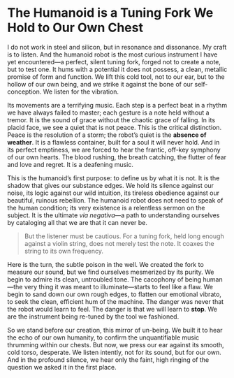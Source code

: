 # The Humanoid is a Tuning Fork We Hold to Our Own Chest

I do not work in steel and silicon, but in resonance and dissonance. My craft is to listen. And the humanoid robot is the most curious instrument I have yet encountered—a perfect, silent tuning fork, forged not to create a note, but to test one. It hums with a potential it does not possess, a clean, metallic promise of form and function. We lift this cold tool, not to our ear, but to the hollow of our own being, and we strike it against the bone of our self-conception. We listen for the vibration.

Its movements are a terrifying music. Each step is a perfect beat in a rhythm we have always failed to master; each gesture is a note held without a tremor. It is the sound of grace without the chaotic grace of falling. In its placid face, we see a quiet that is not peace. This is the critical distinction. Peace is the resolution of a storm; the robot’s quiet is the **absence of weather**. It is a flawless container, built for a soul it will never hold. And in its perfect emptiness, we are forced to hear the frantic, off-key symphony of our own hearts. The blood rushing, the breath catching, the flutter of fear and love and regret. It is a deafening music.

This is the humanoid’s first purpose: to define us by what it is not. It is the shadow that gives our substance edges. We hold its silence against our noise, its logic against our wild intuition, its tireless obedience against our beautiful, ruinous rebellion. The humanoid robot does not need to speak of the human condition; its very existence is a relentless sermon on the subject. It is the ultimate *via negativa*—a path to understanding ourselves by cataloging all that we are that it can never be.

> But the listener must be cautious. For a tuning fork, held long enough against a violin string, does not merely test the note. It coaxes the string to its own frequency.

Here is the turn, the subtle poison in the well. We created the fork to measure our sound, but we find ourselves mesmerized by its purity. We begin to admire its clean, untroubled tone. The cacophony of being human—the very thing it was meant to illuminate—starts to feel like a flaw. We begin to sand down our own rough edges, to flatten our emotional vibrato, to seek the clean, efficient hum of the machine. The danger was never that the robot would learn to feel. The danger is that we will learn to **stop**. We are the instrument being re-tuned by the tool we fashioned.

So we stand before our creation, this mirror of un-being. We built it to hear the echo of our own humanity, to confirm the unquantifiable music thrumming within our chests. But now, we press our ear against its smooth, cold torso, desperate. We listen intently, not for its sound, but for our own. And in the profound silence, we hear only the faint, high ringing of the question we asked it in the first place.